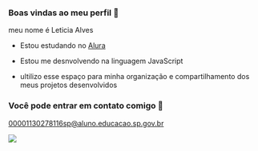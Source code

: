### Boas vindas ao meu perfil 🖤

meu nome é Leticia Alves

- Estou estudando no [Alura](https://www.alura.com.br)

- Estou me desnvolvendo na linguagem JavaScript

- ultilizo esse espaço para minha organização e compartilhamento dos meus projetos desenvolvidos

###  Você pode entrar em contato comigo 📧

00001130278116sp@aluno.educacao.sp.gov.br

![](https://media1.tenor.com/m/htMd6zA1Ta8AAAAC/sad-crying.gif)



